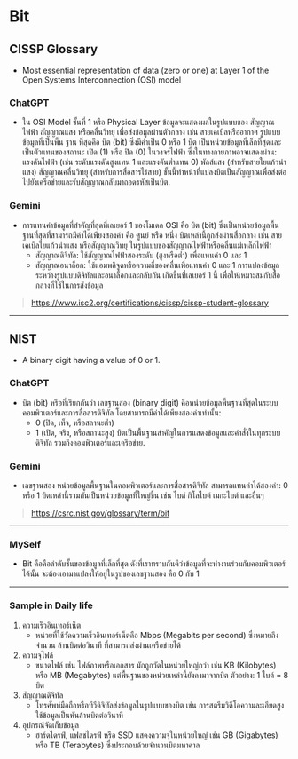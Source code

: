 # **Bit**

## CISSP Glossary

- Most essential representation of data (zero or one) at Layer 1 of the Open Systems Interconnection (OSI) model

### ChatGPT
- ใน OSI Model ชั้นที่ 1 หรือ Physical Layer ข้อมูลจะแสดงผลในรูปแบบของ สัญญาณไฟฟ้า สัญญาณแสง หรือคลื่นวิทยุ เพื่อส่งข้อมูลผ่านตัวกลาง เช่น สายเคเบิลหรืออากาศ รูปแบบข้อมูลที่เป็นพื้น ฐาน ที่สุดคือ บิต (bit) ซึ่งมีค่าเป็น 0 หรือ 1 บิต เป็นหน่วยข้อมูลที่เล็กที่สุดและเป็นตัวแทนของสถานะ เปิด (1) หรือ ปิด (0) ในวงจรไฟฟ้า ซึ่งในทางกายภาพอาจแสดงผ่าน:
   แรงดันไฟฟ้า (เช่น ระดับแรงดันสูงแทน 1 และแรงดันต่ำแทน 0)
   พัลส์แสง (สำหรับสายใยแก้วนำแสง)
   สัญญาณคลื่นวิทยุ (สำหรับการสื่อสารไร้สาย)
ชั้นนี้ทำหน้าที่แปลงบิตเป็นสัญญาณเพื่อส่งต่อไปยังเครือข่ายและรับสัญญาณกลับมาถอดรหัสเป็นบิต.

### Gemini
- การแทนค่าข้อมูลที่สำคัญที่สุดที่เลเยอร์ 1 ของโมเดล OSI คือ บิต (bit) ซึ่งเป็นหน่วยข้อมูลพื้นฐานที่สุดที่สามารถมีค่าได้เพียงสองค่า คือ ศูนย์ หรือ หนึ่ง
  บิตเหล่านี้ถูกส่งผ่านสื่อกลาง เช่น สายเคเบิลใยแก้วนำแสง หรือสัญญาณวิทยุ ในรูปแบบของสัญญาณไฟฟ้าหรือคลื่นแม่เหล็กไฟฟ้า
  - สัญญาณดิจิทัล: ใช้สัญญาณไฟฟ้าสองระดับ (สูงหรือต่ำ) เพื่อแทนค่า 0 และ 1
  - สัญญาณอนาล็อก: ใช้แอมพลิจูดหรือความถี่ของคลื่นเพื่อแทนค่า 0 และ 1
  การแปลงข้อมูลระหว่างรูปแบบดิจิทัลและอนาล็อกและกลับกัน เกิดขึ้นที่เลเยอร์ 1 นี้ เพื่อให้เหมาะสมกับสื่อกลางที่ใช้ในการส่งข้อมูล

> https://www.isc2.org/certifications/cissp/cissp-student-glossary

---

## NIST

- A binary digit having a value of 0 or 1.

### ChatGPT
- บิต (bit) หรือที่เรียกกันว่า เลขฐานสอง (binary digit) คือหน่วยข้อมูลพื้นฐานที่สุดในระบบคอมพิวเตอร์และการสื่อสารดิจิทัล โดยสามารถมีค่าได้เพียงสองค่าเท่านั้น:
  - 0 (ปิด, เท็จ, หรือสถานะต่ำ)
  - 1 (เปิด, จริง, หรือสถานะสูง)
  บิตเป็นพื้นฐานสำคัญในการแสดงข้อมูลและคำสั่งในทุกระบบดิจิทัล รวมถึงคอมพิวเตอร์และเครือข่าย.

### Gemini
- เลขฐานสอง หน่วยข้อมูลพื้นฐานในคอมพิวเตอร์และการสื่อสารดิจิทัล สามารถแทนค่าได้สองค่า: 0 หรือ 1 บิตเหล่านี้รวมกันเป็นหน่วยข้อมูลที่ใหญ่ขึ้น เช่น ไบต์ กิโลไบต์ เมกะไบต์ และอื่นๆ  

> https://csrc.nist.gov/glossary/term/bit

---

### MySelf
- Bit คือคือลำดับชั้นของข้อมูลที่เล็กที่สุด ดังที่เราทราบกันดีว่าข้อมูลที่จะทำงานร่วมกับคอมพิวเตอร์ได้นั้น จะต้องเอามาแปลงให้อยู่ในรูปของเลขฐานสอง คือ 0 กับ 1

---

### Sample in Daily life

1. ความเร็วอินเทอร์เน็ต
   - หน่วยที่ใช้วัดความเร็วอินเทอร์เน็ตคือ Mbps (Megabits per second) ซึ่งหมายถึงจำนวน ล้านบิตต่อวินาที ที่สามารถส่งผ่านเครือข่ายได้
2. ความจุไฟล์
   - ขนาดไฟล์ เช่น ไฟล์ภาพหรือเอกสาร มักถูกวัดในหน่วยใหญ่กว่า เช่น KB (Kilobytes) หรือ MB (Megabytes) แต่พื้นฐานของหน่วยเหล่านี้ยังคงมาจากบิต
     ตัวอย่าง: 1 ไบต์ = 8 บิต
3. สัญญาณดิจิทัล
   - โทรศัพท์มือถือหรือทีวีดิจิทัลส่งข้อมูลในรูปแบบของบิต เช่น การสตรีมวิดีโอความละเอียดสูงใช้ข้อมูลเป็นพันล้านบิตต่อวินาที
4. อุปกรณ์จัดเก็บข้อมูล
   - ฮาร์ดไดรฟ์, แฟลชไดรฟ์ หรือ SSD แสดงความจุในหน่วยใหญ่ เช่น GB (Gigabytes) หรือ TB (Terabytes) ซึ่งประกอบด้วยจำนวนบิตมหาศาล
